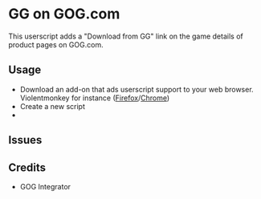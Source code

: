 # GG on GOG.com
This userscript adds a "Download from GG" link on the game details of product pages on GOG.com. 

## Usage
- Download an add-on that ads userscript support to your web browser. Violentmonkey for instance ([Firefox](https://addons.mozilla.org/firefox/addon/violentmonkey/)/[Chrome](https://chrome.google.com/webstore/detail/violentmonkey/jinjaccalgkegednnccohejagnlnfdag))
- Create a new script
- 

## Issues

## Credits
- GOG Integrator
